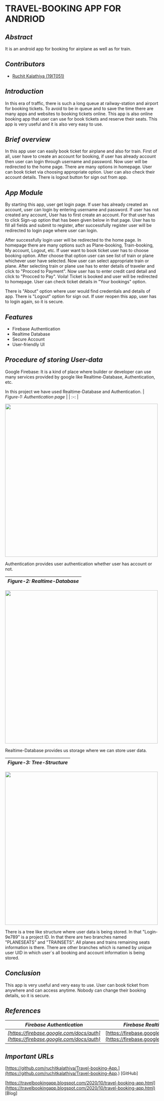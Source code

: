 # **TRAVEL-BOOKING APP FOR ANDRIOD**

## *Abstract*
It is an android app for booking for airplane as well as for train.

## *Contributors*
- [Ruchit Kalathiya (19IT051)](https://github.com/ruchitkalathiya)


## *Introduction*
In this era of traffic, there is such a long queue at railway-station and airport for booking tickets. To avoid to be in queue and to save the time there are many apps and websites to booking tickets online. This app is also online booking app that user can use for book tickets and reserve their seats. This app is very useful and it is also very easy to use.

## *Brief overview*
In this app user can easily book ticket for airplane and also for train. First of all, user have to create an account for booking, if user has already account then user can login through username and password. Now user will be redirected to the home page. There are many options in homepage. User can book ticket via choosing appropriate option. User can also check their account details. There is logout button for sign out from app.

## *App Module*
By starting this app, user get login page. If user has already created an account, user can login by entering username and password. If user has not created any account, User has to first create an account. For that user has to click Sign-up option that has been given below in that page. User has to fill all fields and submit to register, after successfully register user will be redirected to login page where user can login.

After successfully login user will be redirected to the home page. In homepage there are many options such as Plane-booking, Train-booking, My account, Logout, etc. If user want to book ticket user has to choose booking option. After choose that option user can see list of train or plane whichever user have selected. Now user can select appropriate train or plane. After selecting train or plane use has to enter details of traveler and click to &quot;Procced to Payment&quot;. Now user has to enter credit card detail and click to &quot;Procced to Pay&quot;. Voila! Ticket is booked and user will be redirected to homepage. User can check ticket details in &quot;Your bookings&quot; option.

There is &quot;About&quot; option where user would find credentials and details of app. There is &quot;Logout&quot; option for sign out. If user reopen this app, user has to login again, so it is secure.

## *Features*
- Firebase Authentication
- Realtime Database
- Secure Account
- User-friendly UI

## *Procedure of storing User-data*
Google Firebase: It is a kind of place where builder or developer can use many services provided by google like Realtime-Database, Authentication, etc.

In this project we have used Realtime-Database and Authentication.
| _Figure-1: Authentication page_ |
| :-: |

<img src="https://github.com/ruchitkalathiya/Travel-booking-App./blob/master/images/f-a.jpg" width="500" heigth="50">

Authentication provides user authentication whether user has account or not.


| _Figure-2: Realtime-Database_ |
| --- |

<img src="https://github.com/ruchitkalathiya/Travel-booking-App./blob/master/images/f-b.jpg" width="500" heigth="50">

Realtime-Database provides us storage where we can store user data.

| _Figure-3: Tree-Structure_ |
| --- |

<img src="https://github.com/ruchitkalathiya/Travel-booking-App./blob/master/images/f-c.jpg" width="500" heigth="50">

There is a tree like structure where user data is being stored. In that &quot;Login-9e789&quot; is a project ID. In that there are two branches named &quot;PLANESEATS&quot; and &quot;TRAINSETS&quot;. All planes and trains remaining seats information is there. There are other branches which is named by unique user UID in which user`s all booking and account information is being stored.


## *Conclusion*
This app is very useful and very easy to use. User can book ticket from anywhere and can access anytime. Nobody can change their booking details, so it is secure.

## *References*
| _Firebase Authentication_ | _Firebase Realtime Database_ |
|:-:|:-:|
| _[https://firebase.google.com/docs/auth](https://firebase.google.com/docs/auth)_ | [https://firebase.google.com/docs/database](https://firebase.google.com/docs/database) |

## *Important URLs*
[https://github.com/ruchitkalathiya/Travel-booking-App.](https://github.com/ruchitkalathiya/Travel-booking-App.) [GitHub]

[https://travelbookingapp.blogspot.com/2020/10/travel-booking-app.html](https://travelbookingapp.blogspot.com/2020/10/travel-booking-app.html) [Blog]
